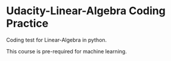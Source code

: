 # Udacity-Linear-Algebra Coding Practice

Coding test for Linear-Algebra in python.

This course is pre-required for machine learning.